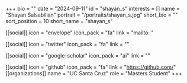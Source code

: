 +++
bio = "" 
date = "2024-09-11" 
id = "shayan_s" 
interests = [] 
name = "Shayan Salsabilian" 
portrait = "/portraits/shayan_s.jpg" 
short_bio = "" 
sort_position = 10
 short_name = "shayan_s" 

[[social]] 
    icon = "envelope" 
    icon_pack = "fa" 
    link = "mailto: "

 [[social]] 
    icon = "twitter" 
    icon_pack = "fa" 
    link = "" 

[[social]] 
    icon = "google-scholar" 
    icon_pack = "ai" 
    link = "" 

[[social]] 
    icon = "github" 
    icon_pack = "fa" 
    link = "https://github.com/" 
[[organizations]] 
     name = "UC Santa Cruz" 
      role = "Masters Student" 
+++